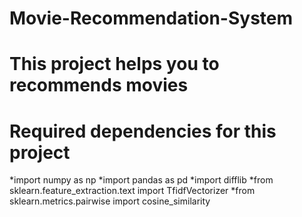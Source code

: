 # Movie-Recommendation-System
# This project helps you to recommends movies 
# Required dependencies for this project

*import numpy as np
*import pandas as pd
*import difflib
*from sklearn.feature_extraction.text import TfidfVectorizer
*from sklearn.metrics.pairwise import cosine_similarity
